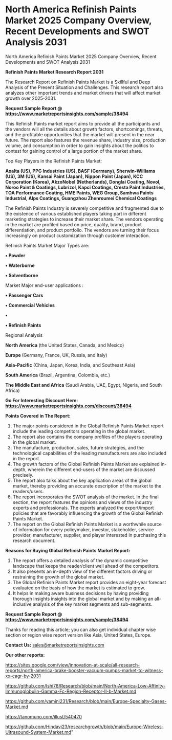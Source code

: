 # North America Refinish Paints Market 2025 Company Overview, Recent Developments and SWOT Analysis 2031
North America Refinish Paints Market 2025 Company Overview, Recent Developments and SWOT Analysis 2031

<strong>Refinish Paints Market Research Report 2031</strong>

The Research Report on Refinish Paints Market is a Skillful and Deep Analysis of the Present Situation and Challenges. This research report also analyzes other important trends and market drivers that will affect market growth over 2025-2031.

<strong>Request Sample Report @ <a href=https://www.marketreportsinsights.com/sample/38494>https://www.marketreportsinsights.com/sample/38494</a></strong>

This Refinish Paints market report aims to provide all the participants and the vendors will all the details about growth factors, shortcomings, threats, and the profitable opportunities that the market will present in the near future. The report also features the revenue share, industry size, production volume, and consumption in order to gain insights about the politics to contest for gaining control of a large portion of the market share.

Top Key Players in the Refinish Paints Market:

<strong>Axalta (US), PPG Industries (US), BASF (Germany), Sherwin-Williams (US), 3M (US), Kansai Paint (Japan), Nippon Paint (Japan), KCC Corporation (Korea), AkzoNobel (Netherlands), Donglai Coating, Novol, Noroo Paint & Coatings, Lubrizol, Kapci Coatings, Cresta Paint Industries, TOA Performance Coating, HME Paints, WEG Group, Samhwa Paints Industrial, Alps Coatings, Guangzhou Zhenroumei Chemical Coatings</strong>

The Refinish Paints Industry is severely competitive and fragmented due to the existence of various established players taking part in different marketing strategies to increase their market share. The vendors operating in the market are profiled based on price, quality, brand, product differentiation, and product portfolio. The vendors are turning their focus increasingly on product customization through customer interaction.

Refinish Paints Market Major Types are:

<strong>•  Powder

•  Waterborne

•  Solventborne</strong>

Market Major end-user applications :

<strong>•  Passenger Cars

•  Commercial Vehicles

•  

•  Refinish Paints</strong>

Regional Analysis

</u><strong><b>North America</b></strong> (the United States, Canada, and Mexico)

<strong><b>Europe </b></strong>(Germany, France, UK, Russia, and Italy)

<strong><b>Asia-Pacific</b></strong> (China, Japan, Korea, India, and Southeast Asia)

<strong><b>South America</b></strong> (Brazil, Argentina, Colombia, etc.)

<strong><b>The Middle East and Africa</b></strong> (Saudi Arabia, UAE, Egypt, Nigeria, and South Africa)

<strong>Go For Interesting Discount Here: <a href=https://www.marketreportsinsights.com/discount/38494>https://www.marketreportsinsights.com/discount/38494</a></strong>

<strong>Points Covered in The Report:</strong>
<ol>
  <li>The major points considered in the Global Refinish Paints Market report include the leading competitors operating in the global market.</li>
  <li>The report also contains the company profiles of the players operating in the global market.</li>
  <li>The manufacture, production, sales, future strategies, and the technological capabilities of the leading manufacturers are also included in the report.</li>
  <li>The growth factors of the Global Refinish Paints Market are explained in-depth, wherein the different end-users of the market are discussed precisely.</li>
  <li>The report also talks about the key application areas of the global market, thereby providing an accurate description of the market to the readers/users.</li>
  <li>The report incorporates the SWOT analysis of the market. In the final section, the report features the opinions and views of the industry experts and professionals. The experts analyzed the export/import policies that are favorably influencing the growth of the Global Refinish Paints Market.</li>
  <li>The report on the Global Refinish Paints Market is a worthwhile source of information for every policymaker, investor, stakeholder, service provider, manufacturer, supplier, and player interested in purchasing this research document.</li>
</ol>
<strong>Reasons for Buying Global Refinish Paints Market Report:</strong>

<ol>
  <li>The report offers a detailed analysis of the dynamic competitive landscape that keeps the reader/client well ahead of the competitors.</li>
  <li>It also presents an in-depth view of the different factors driving or restraining the growth of the global market.</li>
  <li>The Global Refinish Paints Market report provides an eight-year forecast evaluated on the basis of how the market is estimated to grow.</li>
  <li>It helps in making aware business decisions by having providing thorough insights insights into the global market and by making an all-inclusive analysis of the key market segments and sub-segments.</li>
</ol>
<strong>Request Sample Report @ <a href=https://www.marketreportsinsights.com/sample/38494>https://www.marketreportsinsights.com/sample/38494</a></strong>


Thanks for reading this article; you can also get individual chapter wise section or region wise report version like Asia, United States, Europe.

<strong>Contact Us:</strong>
sales@marketreportsinsights.com

<strong>Our other reports:</strong>

<a href=https://sites.google.com/view/innovation-at-scale/all-research-reports/north-america-brake-booster-vacuum-pumps-market-to-witness-xx-cagr-by-2031>https://sites.google.com/view/innovation-at-scale/all-research-reports/north-america-brake-booster-vacuum-pumps-market-to-witness-xx-cagr-by-2031</a>

<a href=https://github.com/Ishi78/Research/blob/main/North-America-Low-Affinity-Immunoglobulin-Gamma-Fc-Region-Receptor-II-b-Market.md>https://github.com/Ishi78/Research/blob/main/North-America-Low-Affinity-Immunoglobulin-Gamma-Fc-Region-Receptor-II-b-Market.md</a>

<a href=https://github.com/yamini231/Research/blob/main/Europe-Specialty-Gases-Market.md>https://github.com/yamini231/Research/blob/main/Europe-Specialty-Gases-Market.md</a>

<a href=https://tanomuno.com/illust/540470>https://tanomuno.com/illust/540470</a>

<a href=https://github.com/Hindavi23/researchgrowth/blob/main/Europe-Wireless-Ultrasound-System-Market.md>https://github.com/Hindavi23/researchgrowth/blob/main/Europe-Wireless-Ultrasound-System-Market.md</a>"
